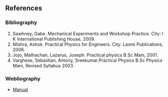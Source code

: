 ## References

### Bibliography
 
1. Sawhney, Gabe. Mechanical Experiments and Workshop Practice. City: I K International Publishing House, 2009.
2. Mishra, Ashok. Practical Physics for Engineers. City: Laxmi Publications, 2006.
3. Jojo, Mathachan, Lazarus, Joseph. Practical physics B.Sc Main, 2001.
4. Varghese, Sebastian, Antony, Sreekumar.Practical Physics B.Sc Physics Main, Revised Syllabus 2003.


### Webliography
- [Manual](https://www.scribd.com/document/462434988/Experiment-No-4-pdf)
